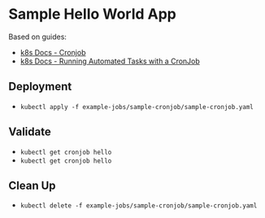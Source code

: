 # Sample Hello World App

Based on guides:
* [k8s Docs - Cronjob](https://kubernetes.io/docs/concepts/workloads/controllers/cron-jobs/)
* [k8s Docs - Running Automated Tasks with a CronJob](https://kubernetes.io/docs/tasks/job/automated-tasks-with-cron-jobs/)

## Deployment

* ```kubectl apply -f example-jobs/sample-cronjob/sample-cronjob.yaml```

## Validate

* ```kubectl get cronjob hello```
* ```kubectl get cronjob hello```


## Clean Up

* ```kubectl delete -f example-jobs/sample-cronjob/sample-cronjob.yaml```